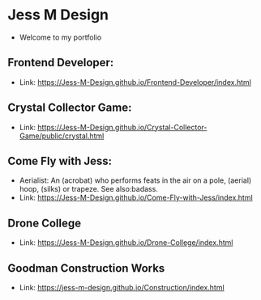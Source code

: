 # Jess M Design

- Welcome to my portfolio

## Frontend Developer:
- Link: https://Jess-M-Design.github.io/Frontend-Developer/index.html

## Crystal Collector Game:
- Link: https://Jess-M-Design.github.io/Crystal-Collector-Game/public/crystal.html

## Come Fly with Jess:
- Aerialist: An (acrobat) who performs feats in the air on a pole, (aerial) hoop, (silks) or trapeze. See also:badass.
- Link: https://Jess-M-Design.github.io/Come-Fly-with-Jess/index.html

## Drone College
- Link: https://Jess-M-Design.github.io/Drone-College/index.html

## Goodman Construction Works
- Link: https://jess-m-design.github.io/Construction/index.html

